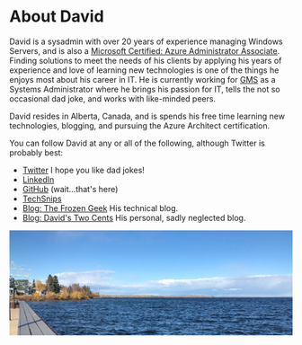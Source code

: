 # About David

David is a sysadmin with over 20 years of experience managing Windows Servers, and is also a [Microsoft Certified: Azure Administrator Associate](https://www.youracclaim.com/badges/82c18969-c7c0-4f9b-a644-c19a150821c3/public_url). Finding solutions to meet the needs of his clients by applying his years of experience and love of learning new technologies is one of the things he enjoys most about his career in IT. He is currently working for [GMS](https://www.gms.ca) as a Systems Administrator where he brings his passion for IT, tells the not so occasional dad joke, and works with like-minded peers.

David resides in Alberta, Canada, and is spends his free time learning new technologies, blogging, and pursuing the Azure Architect certification.

You can follow David at any or all of the following, although Twitter is probably best:

- [Twitter](https://twitter.com/fuselamb) I hope you like dad jokes!
- [LinkedIn](https://www.linkedin.com/in/davidlamb/) 
- [GitHub](https://github.com/fuselamb) (wait...that's here)
- [TechSnips](https://techsnips.io/contributors/david-lamb/)
- [Blog: The Frozen Geek](http://thefrozengeek.blogspot.com/) His technical blog.
- [Blog: David's Two Cents](http://ourtwocents-david.blogspot.com/) His personal, sadly neglected blog.

![Picture of Cold Lake](Profile-Banner-Cropped-Small.jpg)
